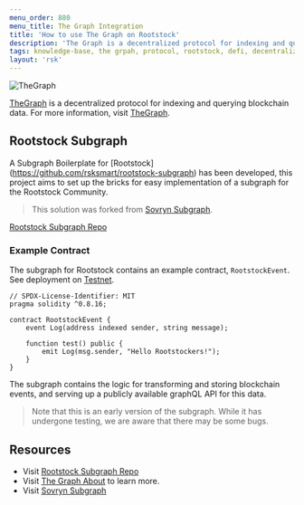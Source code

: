 ```yaml
---
menu_order: 880
menu_title: The Graph Integration
title: 'How to use The Graph on Rootstock'
description: 'The Graph is a decentralized protocol for indexing and querying blockchain data. The Rootstock subgraph project aims to set up the bricks for easy implementation of a subgraph for the Rootstock Community'
tags: knowledge-base, the grpah, protocol, rootstock, defi, decentralized
layout: 'rsk'
---
```


![TheGraph](/assets/img/kb/the-graph/logo.png) 

[TheGraph](https://thegraph.com/) is a decentralized protocol for indexing and querying blockchain data. For more information, visit [TheGraph](https://thegraph.com/docs/en/about/).

## Rootstock Subgraph

A Subgraph Boilerplate for [Rootstock] (https://github.com/rsksmart/rootstock-subgraph) has been developed, this project aims to set up the bricks for easy implementation of a subgraph for the Rootstock Community. 

> This solution was forked from [Sovryn Subgraph](https://github.com/DistributedCollective/Sovryn-subgraph). 

<div class="btn-container">
  <span></span>
    <a class="green" href="https://github.com/rsksmart/rootstock-subgraph">Rootstock Subgraph Repo</a>
</div>

### Example Contract

The subgraph for Rootstock contains an example contract, `RootstockEvent`. See deployment on [Testnet](https://explorer.testnet.rsk.co/address/0x8b73111467242aa8829bb17765718c3749df472b).

```solidity
// SPDX-License-Identifier: MIT
pragma solidity ^0.8.16;

contract RootstockEvent {    
    event Log(address indexed sender, string message);

    function test() public {
        emit Log(msg.sender, "Hello Rootstockers!");        
    }
}
```

The subgraph contains the logic for transforming and storing blockchain events, and serving up a publicly available graphQL API for this data.

> Note that this is an early version of the subgraph. While it has undergone testing, we are aware that there may be some bugs.

## Resources

- Visit [Rootstock Subgraph Repo](https://github.com/rsksmart/rootstock-subgraph)
- Visit [The Graph About](https://thegraph.com/docs/en/about/) to learn more.
- Visit [Sovryn Subgraph](https://github.com/DistributedCollective/Sovryn-subgraph)